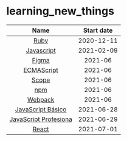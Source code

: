 # learning_new_things

| Name  | Start date  |
| :---: | :---: |
| [Ruby](ruby/information.md) | 2020-12-11 |
| [Javascript](javascript/information.md) | 2021-02-09 |
| [Figma](figma/information.md) | 2021-06 |
| [ECMAScript](ECMAScript/notes.ms) | 2021-06 |
| [Scope](scope/notes.md) | 2021-06 |
| [npm](npm/notes.md) | 2021-06 |
| [Webpack](webpack/notes.md) | 2021-06 |
| [JavaScript Básico](basic-javascript/notes.md) | 2021-06-28 |
| [JavaScript Profesiona](profesional-javascript/notes.md) | 2021-06-29 |
| [React](react/notes.md) | 2021-07-01 |
